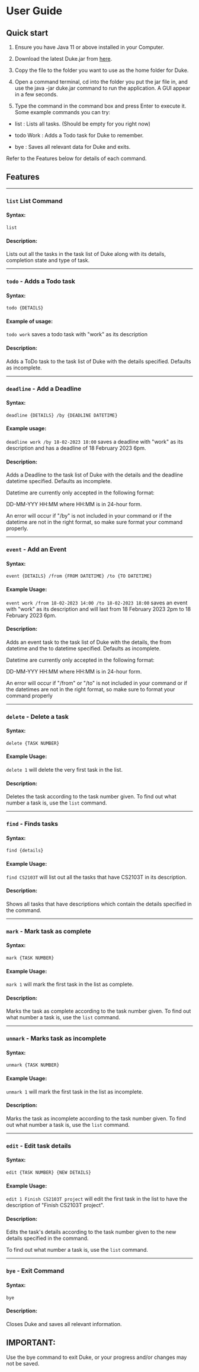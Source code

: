# User Guide

##  Quick start
1) Ensure you have Java 11 or above installed in your Computer.

2) Download the latest Duke.jar from [here](https://github.com/igezt/ip/releases).

3) Copy the file to the folder you want to use as the home folder for Duke.

4) Open a command terminal, cd into the folder you put the jar file in, and use the java -jar duke.jar command to run the application.
A GUI appear in a few seconds.

5) Type the command in the command box and press Enter to execute it.
Some example commands you can try:

* list : Lists all tasks. (Should be empty for you right now)

* todo Work : Adds a Todo task for Duke to remember.
* bye : Saves all relevant data for Duke and exits.

Refer to the Features below for details of each command.

## Features 

---
### `list` List Command

#### Syntax:
`list`

#### Description:

Lists out all the tasks in the task list of Duke 
along with its details, completion state and type of task.



---
### `todo` - Adds a Todo task


#### Syntax:
`todo {DETAILS}`

#### Example of usage:

`todo work` saves a todo task with "work" as its description

#### Description:

Adds a ToDo task to the task list of Duke with the details specified.
Defaults as incomplete.

---

### `deadline` - Add a Deadline
#### Syntax:
`deadline {DETAILS} /by {DEADLINE DATETIME}`

#### Example usage:

`deadline work /by 18-02-2023 18:00` saves a deadline with 
"work" as its description and has a deadline of 18 February 2023
6pm.

#### Description:

Adds a Deadline to the task list of Duke with the details 
 and the deadline datetime specified.
Defaults as incomplete.

Datetime are currently only accepted in the following format:

DD-MM-YYY HH:MM where HH:MM is in 24-hour form.

An error will occur if "/by" is not included in your command or if
the datetime are not in the right format, so make sure
format your command properly.

---

### `event` - Add an Event
#### Syntax:
`event {DETAILS} /from {FROM DATETIME} /to {TO DATETIME}`

#### Example Usage:
`event work /from 18-02-2023 14:00 /to 18-02-2023 18:00` saves an event with "work" 
as its description and will last from 18 February 2023 2pm to 18 February 2023
6pm.

#### Description:
Adds an event task to the task list of Duke with the details,
the from datetime and the to datetime specified.
Defaults as incomplete.

Datetime are currently only accepted in the following format:

DD-MM-YYY HH:MM where HH:MM is in 24-hour form.

An error will occur if "/from" or "/to" is not included in your command or if
the datetimes are not in the right format,
so make sure to format your command properly

---

### `delete` - Delete a task
#### Syntax:
`delete {TASK NUMBER}`

#### Example Usage:
`delete 1` will delete the very first task in the list.

#### Description:

Deletes the task according to the task number given.
To find out what number a task is, use the `list` command.

---

### `find` - Finds tasks
#### Syntax:
`find {details}`

#### Example Usage:
`find CS2103T` will list out all the tasks that have CS2103T in its description.


#### Description:
Shows all tasks that have descriptions which contain the details specified
in the command.

---

### `mark` - Mark task as complete
#### Syntax:
`mark {TASK NUMBER}`

#### Example Usage:
`mark 1` will mark the first task in the list as complete.

#### Description:
Marks the task as complete according to the task number given.
To find out what number a task is, use the `list` command.

---

### `unmark` - Marks task as incomplete
#### Syntax:
`unmark {TASK NUMBER}`

#### Example Usage:
`unmark 1` will mark the first task in the list as incomplete.

#### Description:
Marks the task as incomplete according to the task number given.
To find out what number a task is, use the `list` command.

---

### `edit` - Edit task details
#### Syntax:
`edit {TASK NUMBER} {NEW DETAILS}`
#### Example Usage:
`edit 1 Finish CS2103T project` will edit the first task in the list to have the description of
"Finish CS2103T project".

#### Description:
Edits the task's details according to the task number given to the
new details specified in the command.

To find out what number a task is, use the `list` command.

---

### `bye` - Exit Command
#### Syntax:
`bye`

#### Description:
Closes Duke and saves all relevant information.

__**IMPORTANT:**__
-
Use the bye command to exit Duke, 
or your progress and/or changes may not be saved.
